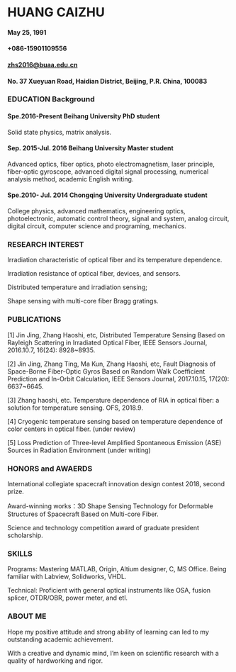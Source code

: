 # HUANG CAIZHU

#### May 25, 1991

#### +086-15901109556

#### zhs2016@buaa.edu.cn

#### No. 37 Xueyuan Road, Haidian District, Beijing, P.R. China, 100083



### EDUCATION Background

#### Spe.2016-Present               Beihang University              PhD student         

Solid state physics, matrix analysis. 

#### Sep. 2015-Jul. 2016              Beihang University              Master student         

Advanced optics, fiber optics, photo electromagnetism, laser principle, fiber-optic gyroscope, advanced digital signal processing, numerical analysis method, academic English writing.

#### Spe.2010- Jul. 2014              Chongqing University            Undergraduate student         

College physics, advanced mathematics, engineering optics, photoelectronic, automatic control theory, signal and system, analog circuit, digital circuit, computer science and programing, mechanics.


### RESEARCH INTEREST

Irradiation characteristic of optical fiber and its temperature dependence.

Irradiation resistance of optical fiber, devices, and sensors. 

Distributed temperature and irradiation sensing;  

Shape sensing with multi-core fiber Bragg gratings.

### PUBLICATIONS 

[1] Jin Jing, Zhang Haoshi, etc, Distributed Temperature Sensing Based on Rayleigh Scattering in Irradiated Optical Fiber, IEEE Sensors Journal, 2016.10.7, 16(24): 8928~8935.

[2] Jin Jing, Zhang Ting, Ma Kun, Zhang Haoshi, etc, Fault Diagnosis of Space-Borne Fiber-Optic Gyros Based on Random Walk Coefficient Prediction and In-Orbit Calculation, IEEE Sensors Journal, 2017.10.15, 17(20): 6637~6645.

[3] Zhang haoshi, etc. Temperature dependence of RIA in optical fiber: a solution for temperature sensing. OFS, 2018.9.

[4] Cryogenic temperature sensing based on temperature dependence of color centers in optical fiber. (under review)

[5] Loss Prediction of Three-level Amplified Spontaneous Emission (ASE) Sources in Radiation Environment (under  writing)


### HONORS and AWAERDS

International collegiate spacecraft innovation design contest 2018, second prize. 

Award-winning works：3D Shape Sensing Technology for Deformable Structures of Spacecraft Based on Multi-core Fiber.

Science and technology competition award of graduate president scholarship.

### SKILLS

Programs: Mastering MATLAB, Origin, Altium designer, C, MS Office. Being familiar with Labview, Solidworks, VHDL.

Technical: Proficient with general optical instruments like OSA, fusion splicer, OTDR/OBR, power meter, and etl.

### ABOUT ME

Hope my positive attitude and strong ability of learning can led to my outstanding academic achievement.

With a creative and dynamic mind, I’m keen on scientific research with a quality of hardworking and rigor.





